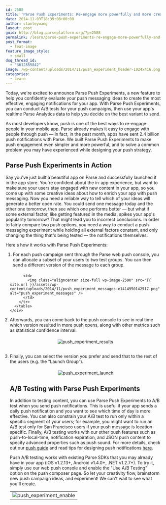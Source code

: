 ```yaml
---
id: 2588
title: 'Parse Push Experiments: Re-engage more powerfully and more creatively with A/B testing'
date: 2014-11-03T18:39:08+00:00
author: stanleywang
layout: post
guid: http://blog.parseplatform.org/?p=2588
permalink: /learn/parse-push-experiments-re-engage-more-powerfully-and-more-creatively-with-ab-testing-2/
post_format:
  - feat-image
feature_image_style:
  - small
dsq_thread_id:
  - "3612855842"
image: /wp-content/uploads/2014/11/push_experiment_header-1024x416.png
categories:
  - Learn
---
```

Today, we're excited to announce Parse Push Experiments, a new feature to help you confidently evaluate your push messaging ideas to create the most effective, engaging notifications for your app. With Parse Push Experiments, you can conduct A/B tests for your push campaigns, then use your app's realtime Parse Analytics data to help you decide on the best variant to send.

As most developers know, push is one of the best ways to re-engage people in your mobile app. Parse already makes it easy to engage with people through push — in fact, in the past month, apps have sent 2.4 billion push notifications with Parse. We built Parse Push Experiments to make push engagement even simpler and more powerful, and to solve a common problem you may have experienced while designing your push strategy.

## Parse Push Experiments in Action

Say you've just built a beautiful app on Parse and successfully launched it in the app store. You're confident about the in-app experience, but want to make sure your users stay engaged with new content in your app, so you come up with some creative ideas about how to enrich your app with push messaging. Now you need a reliable way to tell which of your ideas will generate a better open rate. You could send one message today and the other one tomorrow, then see which one performs better — but what if some external factor, like getting featured in the media, spikes your app's popularity tomorrow? That might lead you to incorrect conclusions. In order to fairly compare two push options, you need a way to conduct a push messaging experiment while holding all external factors constant, and only changing the thing that's being tested — the notifications themselves.

Here's how it works with Parse Push Experiments:

<ol class="standard-list">
  <li>
    For each push campaign sent through the Parse web push console, you can allocate a subset of your users to two test groups. You can then send a different version of the message to each group. <div style="margin-bottom: 30px; margin-top: 20px; margin-left: -10px;">
      <table>
        <tr>
          <td>
            <img class="aligncenter size-full wp-image-2589" src="{{ site.url }}/assets/wp-content/uploads/2014/11/push_experiment_enable-e1414950172814.png" alt="push_experiment_enable" />
          </td>
          
          <td>
            <img class="aligncenter size-full wp-image-2590" src="{{ site.url }}/assets/wp-content/uploads/2014/11/push_experiment_messages-e1414950142517.png" alt="push_experiment_messages" />
          </td>
        </tr>
      </table>
    </div>
  </li>
  
  <li>
    Afterwards, you can come back to the push console to see in real time which version resulted in more push opens, along with other metrics such as statistical confidence interval. <div style="text-align: center; margin-top: 20px; margin-bottom: 30px;">
      <img class="size-full wp-image-2592" src="{{ site.url }}/assets/wp-content/uploads/2014/11/experiment_results.png" alt="push_experiment_results" />
    </div>
  </li>
  
  <li>
    Finally, you can select the version you prefer and send that to the rest of the users (e.g. the “Launch Group”). <div style="text-align: center; margin-left: 2px; margin-top: 20px; margin-bottom: 30px;">
      <img class="size-full wp-image-2592" src="{{ site.url }}/assets/wp-content/uploads/2014/11/experiment_launch.png" alt="push_experiment_launch" />
    </div>
  </li>
</ol>

## A/B Testing with Parse Push Experiments

In addition to testing content, you can use Parse Push Experiments to A/B test when you send push notifications. This is useful if your app sends a daily push notification and you want to see which time of day is more effective. You can also constrain your A/B test to run only within a specific segment of your users; for example, you might want to run an A/B test only for San Francisco users if your push message is location-specific. Finally, A/B testing works with our other push features such as push-to-local-time, notification expiration, and JSON push content to specify advanced properties such as push sound. For more details, check out our <a title="Parse Push Guide" href="https://www.parse.com/docs/push_guide#experiments/iOS" target="_blank">push guide</a> and read tips for designing push notifications <a href="http://blog.parseplatform.org/2012/11/26/dont-be-pushy-10-useful-tips-for-awesome-push-notifications/" target="_blank">here</a>.

Push A/B testing works with existing Parse SDKs that you may already have in your app (iOS v1.2.13+, Android v1.4.0+, .NET v1.2.7+). To try it, simply use our web push console and enable the "Use A/B Testing" option on the push composer page. So let your creativity flow, brainstorm new push campaign ideas, and experiment! We can't wait to see what you'll create.